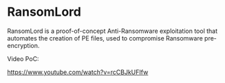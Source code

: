 # RansomLord
RansomLord is a proof-of-concept Anti-Ransomware exploitation tool that automates the creation of PE files, used to compromise Ransomware pre-encryption.

Video PoC: <br >

https://www.youtube.com/watch?v=rcCBJkUFIfw

